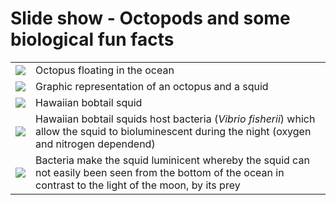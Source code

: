 <!DOCTYPE html>
<html>

<body>

<h1>Slide show - Octopods and some biological fun facts</h1>

<table style="width:100%">
  <tr>
    <td><img src="https://riff.media/cdn-cgi/image/width=3840,quality=75/images/krake-oktopus-ozean-meer.jpg?w=1999&h=1124&fit=crop-50-50&s=bfa9666874e7686563c50cb6d1047cd6"></td>
    <td>Octopus floating in the ocean</td>
  </tr>
  <tr>
    <td><img src="https://c8.alamy.com/comp/2GK8E7M/watercolor-giant-squid-and-octopus-isolated-illustration-on-a-white-background-2GK8E7M.jpg">
</td>
    <td>Graphic representation of an octopus and a squid</td>
  </tr>
  <tr>
    <td><img src="https://oceanconservancy.org/wp-content/uploads/2019/07/Screen-Shot-2019-07-01-at-3.31.50-PM.png"></td>
    <td>Hawaiian bobtail squid</td>
  </tr>
    <tr>
    <td><img src="https://lh5.googleusercontent.com/t0fdkf02nPD7P7unTwbxdw1T51PSrK3Dc6dnATv7PWYigixRkE1Ykxdsoyohpp-IHewjKVeKPJETyAWaRsQgyrN9HaehonGTDXwN8tR6FFBgjI3QI8GUu0N_MBk3EMkoP1rUEjA"></td>
    <td>Hawaiian bobtail squids host bacteria (<i>Vibrio fisherii</i>) which allow the squid to bioluminescent during the night (oxygen and nitrogen dependend)</td>
  </tr>
    <tr>
    <td><img src="https://i.ytimg.com/vi/KCobcWsYOS8/maxresdefault.jpg"></td>
    <td>Bacteria make the squid luminicent whereby the squid can not easily been seen from the bottom of the ocean in contrast to the light of the moon, by its prey</td>
  </tr>
</table>

</body>
</html>
